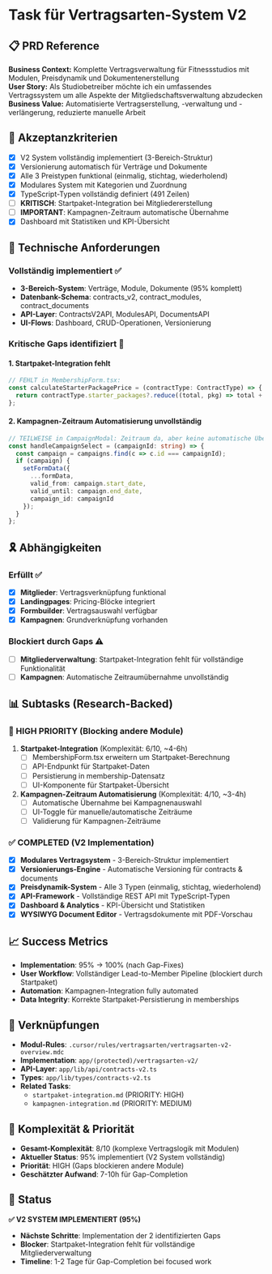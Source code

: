 # Task für Vertragsarten-System V2

## 📋 PRD Reference
**Business Context:** Komplette Vertragsverwaltung für Fitnessstudios mit Modulen, Preisdynamik und Dokumentenerstellung  
**User Story:** Als Studiobetreiber möchte ich ein umfassendes Vertragssystem um alle Aspekte der Mitgliedschaftsverwaltung abzudecken  
**Business Value:** Automatisierte Vertragserstellung, -verwaltung und -verlängerung, reduzierte manuelle Arbeit

## 🎯 Akzeptanzkriterien
- [x] V2 System vollständig implementiert (3-Bereich-Struktur)
- [x] Versionierung automatisch für Verträge und Dokumente
- [x] Alle 3 Preistypen funktional (einmalig, stichtag, wiederholend)
- [x] Modulares System mit Kategorien und Zuordnung
- [x] TypeScript-Typen vollständig definiert (491 Zeilen)
- [ ] **KRITISCH**: Startpaket-Integration bei Mitgliedererstellung
- [ ] **IMPORTANT**: Kampagnen-Zeitraum automatische Übernahme
- [x] Dashboard mit Statistiken und KPI-Übersicht

## 🔧 Technische Anforderungen

### Vollständig implementiert ✅
- **3-Bereich-System**: Verträge, Module, Dokumente (95% komplett)
- **Datenbank-Schema**: contracts_v2, contract_modules, contract_documents
- **API-Layer**: ContractsV2API, ModulesAPI, DocumentsAPI
- **UI-Flows**: Dashboard, CRUD-Operationen, Versionierung

### Kritische Gaps identifiziert 🔴
#### 1. Startpaket-Integration fehlt
```typescript
// FEHLT in MembershipForm.tsx:
const calculateStarterPackagePrice = (contractType: ContractType) => {
  return contractType.starter_packages?.reduce((total, pkg) => total + pkg.price, 0) || 0;
};
```

#### 2. Kampagnen-Zeitraum Automatisierung unvollständig
```typescript  
// TEILWEISE in CampaignModal: Zeitraum da, aber keine automatische Übernahme
const handleCampaignSelect = (campaignId: string) => {
  const campaign = campaigns.find(c => c.id === campaignId);
  if (campaign) {
    setFormData({
      ...formData,
      valid_from: campaign.start_date,
      valid_until: campaign.end_date,
      campaign_id: campaignId
    });
  }
};
```

## 🎗️ Abhängigkeiten

### Erfüllt ✅
- [x] **Mitglieder**: Vertragsverknüpfung funktional
- [x] **Landingpages**: Pricing-Blöcke integriert  
- [x] **Formbuilder**: Vertragsauswahl verfügbar
- [x] **Kampagnen**: Grundverknüpfung vorhanden

### Blockiert durch Gaps ⚠️
- [ ] **Mitgliederverwaltung**: Startpaket-Integration fehlt für vollständige Funktionalität
- [ ] **Kampagnen**: Automatische Zeitraumübernahme unvollständig

## 📊 Subtasks (Research-Backed)

### 🔴 HIGH PRIORITY (Blocking andere Module)
1. **Startpaket-Integration** (Komplexität: 6/10, ~4-6h)
   - [ ] MembershipForm.tsx erweitern um Startpaket-Berechnung
   - [ ] API-Endpunkt für Startpaket-Daten  
   - [ ] Persistierung in membership-Datensatz
   - [ ] UI-Komponente für Startpaket-Übersicht

2. **Kampagnen-Zeitraum Automatisierung** (Komplexität: 4/10, ~3-4h)
   - [ ] Automatische Übernahme bei Kampagnenauswahl
   - [ ] UI-Toggle für manuelle/automatische Zeiträume
   - [ ] Validierung für Kampagnen-Zeiträume

### ✅ COMPLETED (V2 Implementation)
- [x] **Modulares Vertragsystem** - 3-Bereich-Struktur implementiert
- [x] **Versionierungs-Engine** - Automatische Versioning für contracts & documents  
- [x] **Preisdynamik-System** - Alle 3 Typen (einmalig, stichtag, wiederholend)
- [x] **API-Framework** - Vollständige REST API mit TypeScript-Typen
- [x] **Dashboard & Analytics** - KPI-Übersicht und Statistiken
- [x] **WYSIWYG Document Editor** - Vertragsdokumente mit PDF-Vorschau

## 📈 Success Metrics
- **Implementation**: 95% → 100% (nach Gap-Fixes)
- **User Workflow**: Vollständiger Lead-to-Member Pipeline (blockiert durch Startpaket)
- **Automation**: Kampagnen-Integration fully automated
- **Data Integrity**: Korrekte Startpaket-Persistierung in memberships

## 🔗 Verknüpfungen
- **Modul-Rules**: `.cursor/rules/vertragsarten/vertragsarten-v2-overview.mdc`
- **Implementation**: `app/(protected)/vertragsarten-v2/`
- **API-Layer**: `app/lib/api/contracts-v2.ts`
- **Types**: `app/lib/types/contracts-v2.ts`
- **Related Tasks**: 
  - `startpaket-integration.md` (PRIORITY: HIGH)
  - `kampagnen-integration.md` (PRIORITY: MEDIUM)

## 🧱 Komplexität & Priorität
- **Gesamt-Komplexität**: 8/10 (komplexe Vertragslogik mit Modulen)
- **Aktueller Status**: 95% implementiert (V2 System vollständig)
- **Priorität**: HIGH (Gaps blockieren andere Module)
- **Geschätzter Aufwand**: 7-10h für Gap-Completion

## 📅 Status
**✅ V2 SYSTEM IMPLEMENTIERT (95%)**
- **Nächste Schritte**: Implementation der 2 identifizierten Gaps
- **Blocker**: Startpaket-Integration fehlt für vollständige Mitgliederverwaltung
- **Timeline**: 1-2 Tage für Gap-Completion bei focused work 